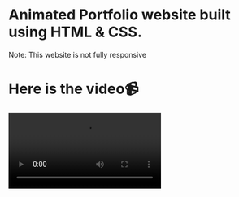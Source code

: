 # Animated Portfolio website built using HTML & CSS.

Note: This website is not fully responsive

# Here is the video📹

<video src="./video.mp4">